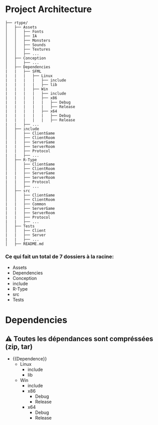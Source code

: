 # Project Architecture

```
├── rtype/
│   ├── Assets
│   │   ├── Fonts
│   │   ├── IA
│   │   ├── Monsters
│   │   ├── Sounds
│   │   ├── Textures
│   │   ├── ...
│   ├── Conception
│   │   ├── ...
│   ├── Dependencies
|   |   ├── SFML
|   |   |   ├── Linux
|   |   |   |   ├── include
|   |   |   |   ├── lib
|   |   |   ├── Win
|   |   |   |   ├── include
|   |   |   |   ├── x86
|   |   |   |   |   ├── Debug
|   |   |   |   |   ├── Release
|   |   |   |   ├── x64
|   |   |   |   |   ├── Debug
|   |   |   |   |   ├── Release
|   |   ├── ...
│   ├── include
│   │   ├── ClientGame
│   │   ├── ClientRoom
|   |   ├── ServerGame
|   |   ├── ServerRoom
|   |   ├── Protocol
|   |   ├── ...
│   ├── R-Type
│   │   ├── ClientGame
│   │   ├── ClientRoom
|   |   ├── ServerGame
|   |   ├── ServerRoom
|   |   ├── Protocol
│   │   ├── ...
│   ├── src
│   │   ├── ClientGame
│   │   ├── ClientRoom
|   |   ├── Common
|   |   ├── ServerGame
|   |   ├── ServerRoom
|   |   ├── Protocol
|   |   ├── ...
│   ├── Tests
│   │   ├── Client
|   |   ├── Server
|   |   ├── ...
│   ├── README.md
```
### Ce qui fait un total de 7 dossiers à la racine:
* Assets
* Dependencies
* Conception
* include
* R-Type
* src
* Tests

# Dependencies
## :warning: Toutes les dépendances sont compréssées (zip, tar)
* {{Dependence}}
  * Linux
    * include
    * lib
  * Win
    * include
    * x86
      * Debug
      * Release
    * x64
      * Debug
      * Release
   
